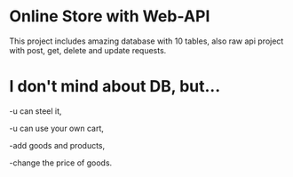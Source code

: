# Online Store with Web-API
This project includes amazing database with 10 tables,
also raw api project with post, get, delete and update requests.

# I don't mind about DB, but...
-u can steel it,

-u can use your own cart,

-add goods and products,

-change the price of goods.
